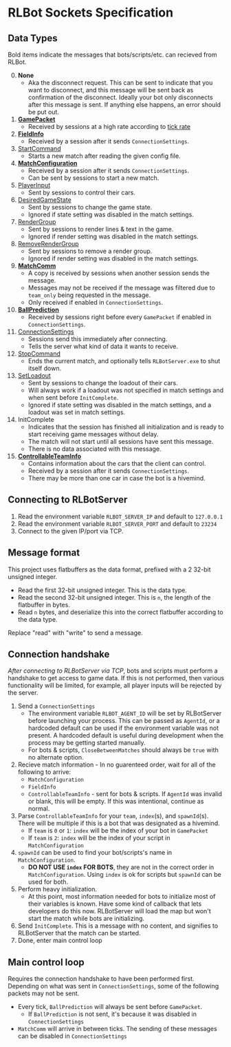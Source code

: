 # RLBot Sockets Specification

## Data Types

Bold items indicate the messages that bots/scripts/etc. can recieved from RLBot.

00. **None**
    - Aka the disconnect request. This can be sent to indicate that you want to disconnect,
    and this message will be sent back as confirmation of the disconnect.
    Ideally your bot only disconnects after this message is sent.
    If anything else happens, an error should be put out.
01. **[GamePacket](https://github.com/RLBot/flatbuffers-schema/blob/main/gamedata.fbs#L291-L307)**
    - Received by sessions at a high rate according to [tick rate](/v5/botmaking/tick-rate.md)
02. **[FieldInfo](https://github.com/RLBot/flatbuffers-schema/blob/main/gamedata.fbs#L338-L348)**
    - Received by a session after it sends `ConnectionSettings`.
03. [StartCommand](https://github.com/RLBot/flatbuffers-schema/blob/main/rlbot.fbs#L9-L12)
    - Starts a new match after reading the given config file.
04. **[MatchConfiguration](https://github.com/RLBot/flatbuffers-schema/blob/main/matchconfig.fbs#L372-L414)**
    - Received by a session after it sends `ConnectionSettings`.
    - Can be sent by sessions to start a new match.
05. [PlayerInput](https://github.com/RLBot/flatbuffers-schema/blob/main/gamedata.fbs#L30-L35)
    - Sent by sessions to control their cars.
06. [DesiredGameState](https://github.com/RLBot/flatbuffers-schema/blob/main/gamestatemanip.fbs#L76-L89)
    - Sent by sessions to change the game state.
    - Ignored if state setting was disabled in the match settings.
07. [RenderGroup](https://github.com/RLBot/flatbuffers-schema/blob/main/rendering.fbs#L162-L171)
    - Sent by sessions to render lines & text in the game.
    - Ignored if render setting was disabled in the match settings.
08. [RemoveRenderGroup](https://github.com/RLBot/flatbuffers-schema/blob/main/rendering.fbs#L175-L179)
    - Sent by sessions to remove a render group.
    - Ignored if render setting was disabled in the match settings.
09. **[MatchComm](https://github.com/RLBot/flatbuffers-schema/blob/main/comms.fbs#L3-L22)**
    - A copy is received by sessions when another session sends the message.
    - Messages may not be received if the message was filtered due to `team_only` being requested in the message.
    - Only received if enabled in `ConnectionSettings`.
10. **[BallPrediction](https://github.com/RLBot/flatbuffers-schema/blob/main/gamedata.fbs#L361-L367)**
    - Received by sessions right before every `GamePacket` if enabled in `ConnectionSettings`.
11. [ConnectionSettings](https://github.com/RLBot/flatbuffers-schema/blob/main/rlbot.fbs#L20-L33)
    - Sessions send this immediately after connecting.
    - Tells the server what kind of data it wants to receive.
12. [StopCommand](https://github.com/RLBot/flatbuffers-schema/blob/main/rlbot.fbs#L14-L18)
    - Ends the current match, and optionally tells `RLBotServer.exe` to shut itself down.
13. [SetLoadout](https://github.com/RLBot/flatbuffers-schema/blob/main/rlbot.fbs#L35-L44)
    - Sent by sessions to change the loadout of their cars.
    - Will always work if a loadout was not specified in match settings and when sent before `InitComplete`.
    - Ignored if state setting was disabled in the match settings, and a loadout was set in match settings.
14. InitComplete
    - Indicates that the session has finished all initialization and is ready to start receiving
    game messages without delay.
    - The match will not start until all sessions have sent this message.
    - There is no data associated with this message.
15. **[ControllableTeamInfo](https://github.com/RLBot/flatbuffers-schema/blob/main/rlbot.fbs#L56-L64)**
    - Contains information about the cars that the client can control.
    - Received by a session after it sends `ConnectionSettings`.
    - There may be more than one car in case the bot is a hivemind.

## Connecting to RLBotServer

1. Read the environment variable `RLBOT_SERVER_IP` and default to `127.0.0.1`
1. Read the environment variable `RLBOT_SERVER_PORT` and default to `23234`
1. Connect to the given IP/port via TCP.

## Message format

This project uses flatbuffers as the data format,
prefixed with a 2 32-bit unsigned integer.

- Read the first 32-bit unsigned integer. This is the data type.
- Read the second 32-bit unsigned integer. This is `n`, the length of the flatbuffer in bytes.
- Read `n` bytes, and deserialize this into the correct flatbuffer according to the data type.

Replace "read" with "write" to send a message.

## Connection handshake

*After connecting to RLBotServer via TCP*, bots and scripts must perform a handshake to get access to game data.
If this is not performed, then various functionality will be limited, for example, all player inputs will be rejected by the server.

1. Send a `ConnectionSettings`
    - The environment variable `RLBOT_AGENT_ID` will be set by RLBotServer before launching your process.
    This can be passed as `AgentId`, or a hardcoded default can be used if the environment variable was not present.
    A hardcoded default is useful during development when the process may be getting started manually.
    - For bots & scripts, `CloseBetweenMatches` should always be `true` with no alternate option.
1. Recieve match information - In no guarenteed order, wait for all of the following to arrive:
    - `MatchConfiguration`
    - `FieldInfo`
    - `ControllableTeamInfo` - sent for bots & scripts. If `AgentId` was invalid or blank, this will be empty.
    If this was intentional, continue as normal.
1. Parse `ControllableTeamInfo` for your `team`, `index`(s), and `spawnId`(s).
  There will be multiple if this is a bot that was designated as a hivemind.
    - If `team` is `0` or `1`: `index` will be the index of your bot in `GamePacket`
    - If `team` is `2`: `index` will be the index of your script in `MatchConfiguration`
1. `spawnId` can be used to find your bot/scripts's name in `MatchConfiguration`.
    - **DO NOT USE `index` FOR BOTS**, they are not in the correct order in `MatchConfiguration`. Using `index` is ok for scripts but `spawnId` can be used for both.
1. Perform heavy initialization.
    - At this point, most information needed for bots to initialize most of their variables is known.
    Have some kind of callback that lets developers do this now.
    RLBotServer will load the map but won't start the match while bots are initializing.
1. Send `InitComplete`.
  This is a message with no content, and signifies to RLBotServer that the match can be started.
1. Done, enter main control loop

## Main control loop

Requires the connection handshake to have been performed first. Depending on what was sent in `ConnectionSettings`, some of the following packets may not be sent.

- Every tick, `BallPrediction` will always be sent before `GamePacket`.
  - If `BallPrediction` is not sent, it's because it was disabled in `ConnectionSettings`
- `MatchComm` will arrive in between ticks. The sending of these messages can be disabled in `ConnectionSettings`
